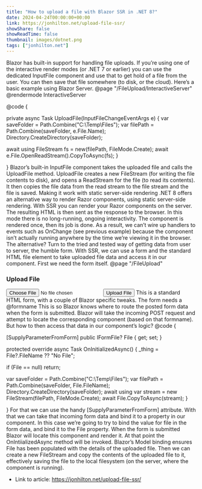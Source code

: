 ```yaml
---
title: "How to upload a file with Blazor SSR in .NET 8?"
date: 2024-04-24T00:00:00+00:00
link: https://jonhilton.net/upload-file-ssr/
showShare: false
showReadTime: false
thumbnail: images/dotnet.png
tags: ["jonhilton.net"]
---
```

Blazor has built-in support for handling file uploads.
If you’re using one of the interactive render modes (or .NET 7 or earlier) you can use the dedicated InputFile component and use that to get hold of a file from the user.
You can then save that file somewhere (to disk, or the cloud).
Here’s a basic example using Blazor Server.
@page "/FileUpload/InteractiveServer"
@rendermode InteractiveServer

<InputFile OnChange="UploadFile" class="form-control"/>
@code {

 private async Task UploadFile(InputFileChangeEventArgs e)
 {
 var saveFolder = Path.Combine("C:\\Temp\\Files");
 var filePath = Path.Combine(saveFolder, e.File.Name);
 Directory.CreateDirectory(saveFolder);

 await using FileStream fs = new(filePath, FileMode.Create);
 await e.File.OpenReadStream().CopyToAsync(fs);
 }

}
Blazor’s built-in InputFile component takes the uploaded file and calls the UploadFile method.
UploadFile creates a new FileStream (for writing the file contents to disk), and opens a ReadStream for the file (to read its contents).
It then copies the file data from the read stream to the file stream and the file is saved.
Making it work with static server-side rendering
.NET 8 offers an alternative way to render Razor components, using static server-side rendering.
With SSR you can render your Razor components on the server. The resulting HTML is then sent as the response to the browser.
In this mode there is no long-running, ongoing interactivity. The component is rendered once, then its job is done.
As a result, we can’t wire up handlers to events such as OnChange (see previous example) because the component isn’t actually running anywhere by the time we’re viewing it in the browser.
The alternative? Turn to the tried and tested way of getting data from user to server, the humble form.
With SSR, we can use a form and the standard HTML file element to take uploaded file data and access it in our component.
First we need the form itself.
@page "/FileUpload"
<h3>Upload File</h3>

<form method="post" enctype="multipart/form-data" @formname="UploadFile">
 <input type="file" name="file" class="form-control"/>
 <button type="submit" class="btn btn-primary mt-3">Upload File</button>
 <AntiforgeryToken/>
</form>
This is a standard HTML form, with a couple of Blazor specific tweaks.
The form needs a @formname
This is so Blazor knows where to route the posted form data when the form is submitted.
Blazor will take the incoming POST request and attempt to locate the corresponding component (based on that formname).
But how to then access that data in our component’s logic?
@code {

 [SupplyParameterFromForm] public IFormFile? File { get; set; }

 protected override async Task OnInitializedAsync()
 {
 _thing = File?.FileName ?? "No File";

 if (File == null)
 return;

 var saveFolder = Path.Combine("C:\\Temp\\Files");
 var filePath = Path.Combine(saveFolder, File.FileName);
 Directory.CreateDirectory(saveFolder);
 await using var stream = new FileStream(filePath, FileMode.Create);
 await File.CopyToAsync(stream);
 }

}
For that we can use the handy [SupplyParameterFromForm] attribute.
With that we can take that incoming form data and bind it to a property in our component.
In this case we’re going to try to bind the value for file in the form data, and bind it to the File property.
When the form is submitted Blazor will locate this component and render it.
At that point the OnIntiializedAsync method will be invoked.
Blazor’s Model binding ensures File has been populated with the details of the uploaded file.
Then we can create a new FileStream and copy the contents of the uploaded file to it, effectively saving the file to the local filesystem (on the server, where the component is running).

- Link to article: https://jonhilton.net/upload-file-ssr/